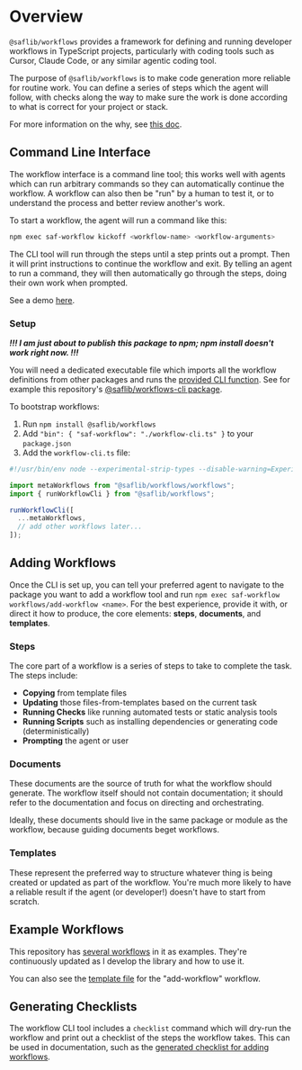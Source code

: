 # Overview

`@saflib/workflows` provides a framework for defining and running developer workflows in TypeScript projects, particularly with coding tools such as Cursor, Claude Code, or any similar agentic coding tool.

The purpose of `@saflib/workflows` is to make code generation more reliable for routine work. You can define a series of steps which the agent will follow, with checks along the way to make sure the work is done according to what is correct for your project or stack.

For more information on the why, see [this doc](https://docs.saf-demo.online/workflows.html).

## Command Line Interface

The workflow interface is a command line tool; this works well with agents which can run arbitrary commands so they can automatically continue the workflow. A workflow can also then be "run" by a human to test it, or to understand the process and better review another's work.

To start a workflow, the agent will run a command like this:

```bash
npm exec saf-workflow kickoff <workflow-name> <workflow-arguments>
```

The CLI tool will run through the steps until a step prints out a prompt. Then it will print instructions to continue the workflow and exit. By telling an agent to run a command, they will then automatically go through the steps, doing their own work when prompted.

See a demo [here](https://www.youtube.com/watch?v=p6jfG5JH7_8).

### Setup

_**!!! I am just about to publish this package to npm; npm install doesn't work right now. !!!**_

You will need a dedicated executable file which imports all the workflow definitions from other packages and runs the [provided CLI function](./ref/functions/runWorkflowCli.md). See for example this repository's [@saflib/workflows-cli package](https://github.com/sderickson/saflib/tree/main/workflows-cli).

To bootstrap workflows:

1. Run `npm install @saflib/workflows`
2. Add `"bin": { "saf-workflow": "./workflow-cli.ts" }` to your `package.json`
3. Add the `workflow-cli.ts` file:

```ts
#!/usr/bin/env node --experimental-strip-types --disable-warning=ExperimentalWarning

import metaWorkflows from "@saflib/workflows/workflows";
import { runWorkflowCli } from "@saflib/workflows";

runWorkflowCli([
  ...metaWorkflows,
  // add other workflows later...
]);
```

## Adding Workflows

Once the CLI is set up, you can tell your preferred agent to navigate to the package you want to add a workflow tool and run `npm exec saf-workflow workflows/add-workflow <name>`. For the best experience, provide it with, or direct it how to produce, the core elements: **steps**, **documents**, and **templates**.

### Steps

The core part of a workflow is a series of steps to take to complete the task. The steps include:

- **Copying** from template files
- **Updating** those files-from-templates based on the current task
- **Running Checks** like running automated tests or static analysis tools
- **Running Scripts** such as installing dependencies or generating code (deterministically)
- **Prompting** the agent or user

### Documents

These documents are the source of truth for what the workflow should generate. The workflow itself should not contain documentation; it should refer to the documentation and focus on directing and orchestrating.

Ideally, these documents should live in the same package or module as the workflow, because guiding documents beget workflows.

### Templates

These represent the preferred way to structure whatever thing is being created or updated as part of the workflow. You're much more likely to have a reliable result if the agent (or developer!) doesn't have to start from scratch.

## Example Workflows

This repository has [several workflows](https://github.com/search?q=repo%3Asderickson%2Fsaflib%20defineWorkflow&type=code) in it as examples. They're continuously updated as I develop the library and how to use it.

You can also see the [template file](https://github.com/sderickson/saflib/blob/main/workflows/workflows/add-workflow.templates/template-file.ts) for the "add-workflow" workflow.

## Generating Checklists

The workflow CLI tool includes a `checklist` command which will dry-run the workflow and print out a checklist of the steps the workflow takes. This can be used in documentation, such as the [generated checklist for adding workflows](./workflows/add-workflow.md#checklist).
